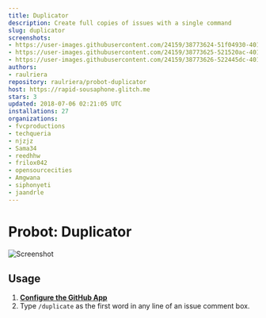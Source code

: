 ```yaml
---
title: Duplicator
description: Create full copies of issues with a single command
slug: duplicator
screenshots:
- https://user-images.githubusercontent.com/24159/38773624-51f04930-401f-11e8-8caa-8265eb5fa1ac.png
- https://user-images.githubusercontent.com/24159/38773625-521520ac-401f-11e8-9e8d-20b2cdc2ae75.png
- https://user-images.githubusercontent.com/24159/38773626-522445dc-401f-11e8-9cb4-213bf21e8097.png
authors:
- raulriera
repository: raulriera/probot-duplicator
host: https://rapid-sousaphone.glitch.me
stars: 3
updated: 2018-07-06 02:21:05 UTC
installations: 27
organizations:
- fvcproductions
- techqueria
- njzjz
- Sama34
- reedhhw
- frilox042
- opensourcecities
- Amgwana
- siphonyeti
- jaandrle
---
```


# Probot: Duplicator

![Screenshot](https://user-images.githubusercontent.com/24159/38773624-51f04930-401f-11e8-8caa-8265eb5fa1ac.png)

## Usage

1. **[Configure the GitHub App](https://github.com/apps/duplicator)**
2. Type `/duplicate` as the first word in any line of an issue comment box.
